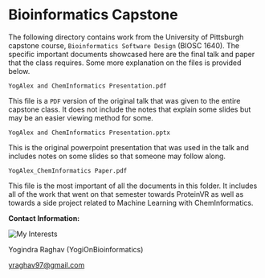 # Bioinformatics Capstone  

The following directory contains work from the University of Pittsburgh capstone course, `Bioinformatics Software Design` (BIOSC 1640). The specific important documents showcased here are the final talk and paper that the class requires. Some more explanation on the files is provided below. 

`YogAlex and ChemInformatics Presentation.pdf`

This file is a `PDF` version of the original talk that was given to the entire capstone class. It does not include the notes that explain some slides but may be an easier viewing method for some. 



`YogAlex and ChemInformatics Presentation.pptx` 

This is the original powerpoint presentation that was used in the talk and includes notes on some slides so that someone may follow along. 



`YogAlex_ChemInformatics Paper.pdf` 

This file is the most important of all the documents in this folder. It includes all of the work that went on that semester towards ProteinVR as well as towards a side project related to Machine Learning with ChemInformatics. 


**Contact Information:**

![My Interests](https://avatars1.githubusercontent.com/u/38919947?s=400&u=49ab1365a14fac78a91e425efd583f7a2bcb3e25&v=4)

Yogindra Raghav (YogiOnBioinformatics)

yraghav97@gmail.com
